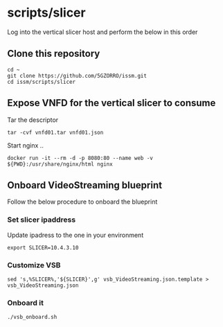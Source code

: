 # scripts/slicer

Log into the vertical slicer host and perform the below in this order

## Clone this repository

```
cd ~
git clone https://github.com/5GZORRO/issm.git
cd issm/scripts/slicer
```

## Expose VNFD for the vertical slicer to consume

Tar the descriptor

```
tar -cvf vnfd01.tar vnfd01.json
```

Start nginx ..

```
docker run -it --rm -d -p 8080:80 --name web -v ${PWD}:/usr/share/nginx/html nginx
```

## Onboard VideoStreaming blueprint

Follow the below procedure to onboard the blueprint

### Set slicer ipaddress

Update ipadress to the one in your environment

```
export SLICER=10.4.3.10
```

### Customize VSB 

```
sed 's,%SLICER%,'${SLICER}',g' vsb_VideoStreaming.json.template > vsb_VideoStreaming.json
```

### Onboard it

```
./vsb_onboard.sh
```
